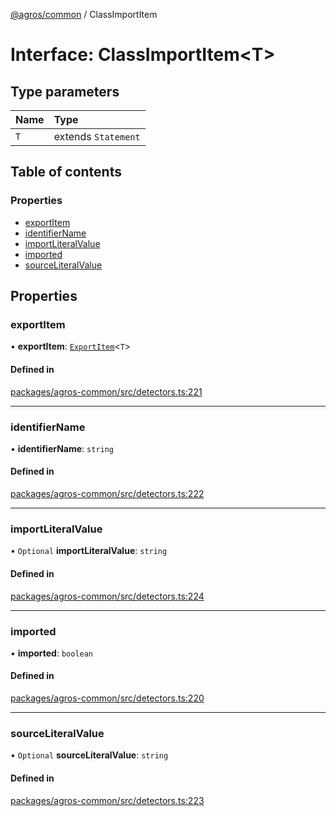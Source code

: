 [@agros/common](../index.md) / ClassImportItem

# Interface: ClassImportItem<T\>

## Type parameters

| Name | Type |
| :------ | :------ |
| `T` | extends `Statement` |

## Table of contents

### Properties

- [exportItem](ClassImportItem.md#exportitem)
- [identifierName](ClassImportItem.md#identifiername)
- [importLiteralValue](ClassImportItem.md#importliteralvalue)
- [imported](ClassImportItem.md#imported)
- [sourceLiteralValue](ClassImportItem.md#sourceliteralvalue)

## Properties

### <a id="exportitem" name="exportitem"></a> exportItem

• **exportItem**: [`ExportItem`](ExportItem.md)<`T`\>

#### Defined in

[packages/agros-common/src/detectors.ts:221](https://github.com/agrosjs/agros/blob/f7aa4e9/packages/agros-common/src/detectors.ts#L221)

___

### <a id="identifiername" name="identifiername"></a> identifierName

• **identifierName**: `string`

#### Defined in

[packages/agros-common/src/detectors.ts:222](https://github.com/agrosjs/agros/blob/f7aa4e9/packages/agros-common/src/detectors.ts#L222)

___

### <a id="importliteralvalue" name="importliteralvalue"></a> importLiteralValue

• `Optional` **importLiteralValue**: `string`

#### Defined in

[packages/agros-common/src/detectors.ts:224](https://github.com/agrosjs/agros/blob/f7aa4e9/packages/agros-common/src/detectors.ts#L224)

___

### <a id="imported" name="imported"></a> imported

• **imported**: `boolean`

#### Defined in

[packages/agros-common/src/detectors.ts:220](https://github.com/agrosjs/agros/blob/f7aa4e9/packages/agros-common/src/detectors.ts#L220)

___

### <a id="sourceliteralvalue" name="sourceliteralvalue"></a> sourceLiteralValue

• `Optional` **sourceLiteralValue**: `string`

#### Defined in

[packages/agros-common/src/detectors.ts:223](https://github.com/agrosjs/agros/blob/f7aa4e9/packages/agros-common/src/detectors.ts#L223)
